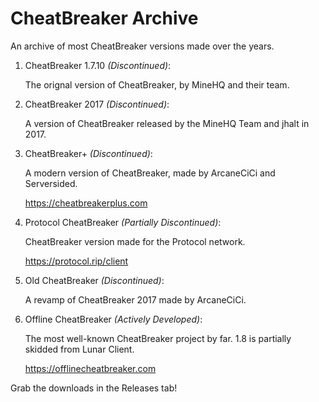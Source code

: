 # CheatBreaker Archive
An archive of most CheatBreaker versions made over the years.

1. CheatBreaker 1.7.10 *(Discontinued)*:

    The orignal version of CheatBreaker, by MineHQ and their team.

2. CheatBreaker 2017 *(Discontinued)*:

    A version of CheatBreaker released by the MineHQ Team and jhalt in 2017.

3. CheatBreaker+ *(Discontinued)*:

    A modern version of CheatBreaker, made by ArcaneCiCi and Serversided.
  
    https://cheatbreakerplus.com

4. Protocol CheatBreaker *(Partially Discontinued)*:

    CheatBreaker version made for the Protocol network.
  
    https://protocol.rip/client

5. Old CheatBreaker *(Discontinued)*:

    A revamp of CheatBreaker 2017 made by ArcaneCiCi.

6. Offline CheatBreaker *(Actively Developed)*:

    The most well-known CheatBreaker project by far. 1.8 is partially skidded from Lunar Client.
  
    https://offlinecheatbreaker.com


Grab the downloads in the Releases tab!

